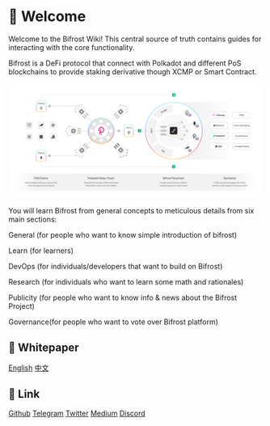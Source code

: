 # 🎉 Welcome

Welcome to the Bifrost Wiki! This central source of truth contains guides for interacting with the core functionality. 

Bifrost is a DeFi protocol that connect with Polkadot and different PoS blockchains to provide staking derivative though XCMP or Smart Contract.

![Bifrost Infographic](https://raw.githubusercontent.com/bifrost-finance/bifrost/develop/docs/Bifrost%20Infographic.png)

You will learn Bifrost from general concepts to meticulous details from six main sections:

General \(for people who want to know simple introduction of bifrost\)

Learn \(for learners\)

DevOps \(for individuals/developers that want to build on Bifrost\)

Research \(for individuals who want to learn some math and rationales\)

Publicity \(for people who want to know info & news about the Bifrost Project\)

Governance\(for people who want to vote over Bifrost platform\)

## 📄 Whitepaper

[English](https://github.com/bifrost-finance/bifrost-wiki/raw/master/Bifrost%20Finance%20Whitepaper%20en-1.2.0.pdf) [中文 ](https://github.com/bifrost-finance/bifrost-wiki/raw/master/Bifrost%20Finance%20Whitepaper%20zh-1.2.0.pdf)

## 🔗 Link

[Github](https://github.com/bifrost-finance) [Telegram](https://t.me/bifrost_finance) [Twitter](https://twitter.com/bifrost_finance) [Medium](https://medium.com/bifrost-finance) [Discord](https://discord.gg/XjnjdKBNXj)

